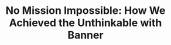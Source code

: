---
title: "No Mission Impossible: How We Achieved the Unthinkable with Banner"
shortDescription: 
description: "How do you upgrade a customized Banner SSB8 in record time and get ready for the cloud? With a lot of guts, grit, and humor. Jackson and David are here to tell you how. They have faced skeptics, challenges, and deadlines, but the key is to never give up. They rallied the campus community around the project’s vision and are making it happen. This is their story of turning the impossible into the incredible."
coAuthor:
- Jackson Bruno
coPresenter:
- Jackson Bruno
events:
- title: Ellucian LIVE 2024
  date: April 7, 2024
  endDate: April 10, 2024
  location: San Antonio, TX, USA
  files:
    - https://google.com/
tags:
- ellucian-live-2024
- technology-modernization
- change-management
- ellucian-banner
---